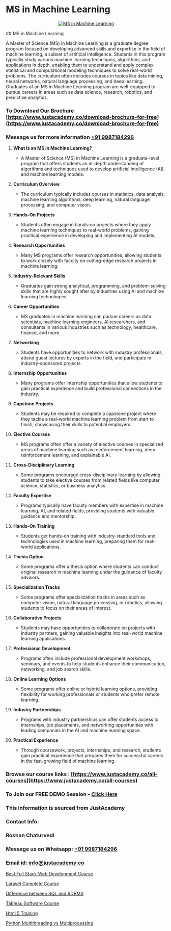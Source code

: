 # MS in Machine Learning

<p align="center">
  <a href="https://justacademy.co/course-detail/machine-learning">
    <img src="https://justacademy.co/storage2/course_image/1709713428_course_image.webp" alt="MS in Machine Learning">
  </a>
</p>
## MS in Machine Learning

A Master of Science (MS) in Machine Learning is a graduate degree program focused on developing advanced skills and expertise in the field of machine learning, a subset of artificial intelligence. Students in this program typically study various machine learning techniques, algorithms, and applications in depth, enabling them to understand and apply complex statistical and computational modeling techniques to solve real-world problems. The curriculum often includes courses in topics like data mining, neural networks, natural language processing, and deep learning. Graduates of an MS in Machine Learning program are well-equipped to pursue careers in areas such as data science, research, robotics, and predictive analytics.
### To Download Our Brochure [https://www.justacademy.co/download-brochure-for-free](https://www.justacademy.co/download-brochure-for-free)
### Message us for more information [+91 9987184296](https://api.whatsapp.com/send?phone=919987184296)
1) **What is an MS in Machine Learning?**
   - A Master of Science (MS) in Machine Learning is a graduate-level program that offers students an in-depth understanding of algorithms and techniques used to develop artificial intelligence (AI) and machine learning models.

2) **Curriculum Overview**
   - The curriculum typically includes courses in statistics, data analysis, machine learning algorithms, deep learning, natural language processing, and computer vision.

3) **Hands-On Projects**
   - Students often engage in hands-on projects where they apply machine learning techniques to real-world problems, gaining practical experience in developing and implementing AI models.

4) **Research Opportunities**
   - Many MS programs offer research opportunities, allowing students to work closely with faculty on cutting-edge research projects in machine learning.

5) **Industry-Relevant Skills**
   - Graduates gain strong analytical, programming, and problem-solving skills that are highly sought after by industries using AI and machine learning technologies.

6) **Career Opportunities**
   - MS graduates in machine learning can pursue careers as data scientists, machine learning engineers, AI researchers, and consultants in various industries such as technology, healthcare, finance, and more.

7) **Networking**
   - Students have opportunities to network with industry professionals, attend guest lectures by experts in the field, and participate in industry-sponsored projects.

8) **Internship Opportunities**
   - Many programs offer internship opportunities that allow students to gain practical experience and build professional connections in the industry.

9) **Capstone Projects**
   - Students may be required to complete a capstone project where they tackle a real-world machine learning problem from start to finish, showcasing their skills to potential employers.

10) **Elective Courses**
    - MS programs often offer a variety of elective courses in specialized areas of machine learning such as reinforcement learning, deep reinforcement learning, and explainable AI.

11) **Cross-Disciplinary Learning**
    - Some programs encourage cross-disciplinary learning by allowing students to take elective courses from related fields like computer science, statistics, or business analytics.

12) **Faculty Expertise**
    - Programs typically have faculty members with expertise in machine learning, AI, and related fields, providing students with valuable guidance and mentorship.

13) **Hands-On Training**
    - Students get hands-on training with industry-standard tools and technologies used in machine learning, preparing them for real-world applications.

14) **Thesis Option**
    - Some programs offer a thesis option where students can conduct original research in machine learning under the guidance of faculty advisors.

15) **Specialization Tracks**
    - Some programs offer specialization tracks in areas such as computer vision, natural language processing, or robotics, allowing students to focus on their areas of interest.

16) **Collaborative Projects**
    - Students may have opportunities to collaborate on projects with industry partners, gaining valuable insights into real-world machine learning applications.

17) **Professional Development**
    - Programs often include professional development workshops, seminars, and events to help students enhance their communication, networking, and job search skills.

18) **Online Learning Options**
    - Some programs offer online or hybrid learning options, providing flexibility for working professionals or students who prefer remote learning.

19) **Industry Partnerships**
    - Programs with industry partnerships can offer students access to internships, job placements, and networking opportunities with leading companies in the AI and machine learning space.

20) **Practical Experience**
    - Through coursework, projects, internships, and research, students gain practical experience that prepares them for successful careers in the fast-growing field of machine learning.

### Browse our course links : [https://www.justacademy.co/all-courses](https://www.justacademy.co/all-courses) 
### To Join our FREE DEMO Session - [Click Here](https://www.justacademy.co/register-for-course-demo)


### This information is sourced from JustAcademy
### Contact Info:
### Roshan Chaturvedi
### Message us on Whatsapp: [+91 9987184296](https://api.whatsapp.com/send?phone=919987184296)
### Email id: [info@justacademy.co](mailto:info@justacademy.co)
                
[Best Full Stack Web Development Course](https://www.linkedin.com/pulse/best-full-stack-web-development-course-justacademy-chennai-g82bc?trackingId=gfvHUQpVVHcubWZnL49GaQ%3D%3D&lipi=urn%3Ali%3Apage%3Ad_flagship3_company_admin%3B1CN8b2GFRWqxwCPWd5SbXw%3D%3D)

[Laravel Complete Course](https://www.linkedin.com/pulse/laravel-complete-course-justacademy-san-jose-aq2xf?trackingId=Ql5Ln7S6earqDmC3JBnT4g%3D%3D&lipi=urn%3Ali%3Apage%3Ad_flagship3_company_admin%3BmFqei9z9R2q6luNOEZ8Z4A%3D%3D)

[Difference between SQL and RDBMS](https://medium.com/@justacademytraining/difference-between-sql-and-rdbms-fc5516d3d267)

[Tableau Software Course](https://medium.com/@kumarishimmi99/tableau-software-course-ce2dea8fe771)

[Html 5 Training](https://justacademyin.github.io/justacademy/html-5-training)

[Python Multithreading vs Multiprocessing](https://justacademyin.github.io/justacademy/python-multithreading-vs-multiprocessing)

